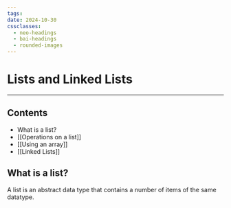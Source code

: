 ```yaml
---
tags: 
date: 2024-10-30
cssclasses:
  - neo-headings
  - bai-headings
  - rounded-images
---
```

# Lists and Linked Lists
***
## Contents
- What is a list?
- [[Operations on a list]]
- [[Using an array]]
- [[Linked Lists]]

## What is a list?
A list is an abstract data type that contains a number of items of the same datatype.
